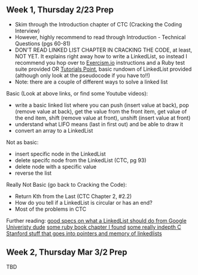 ## Week 1, Thursday 2/23 Prep

- Skim through the Introduction chapter of CTC (Cracking the Coding Interview)
- However, highly recommend to read through Introduction - Technical Questions (pgs 60-81)
- DON'T READ LINKED LIST CHAPTER IN CRACKING THE CODE, at least, NOT YET.  It explains right away how to write a LinkedList, so instead I recommend you hop over to [Exercism.io](http://exercism.io/exercises/ruby/simple-linked-list/readme) instructions and a Ruby test suite provided OR [Tutorials Point](https://www.tutorialspoint.com/data_structures_algorithms/linked_lists_algorithm.htm), basic rundown of LinkedList provided (although only look at the pseudocode if you have to!!)
- Note: there are a couple of different ways to solve a linked list


Basic (Look at above links, or find some Youtube videos):
- write a basic linked list where you can push (insert value at back), pop (remove value at back), get the value from the front item, get value of the end item, shift (remove value at front), unshift (insert value at front)
- understand what LIFO means (last in first out) and be able to draw it
- convert an array to a LinkedList

Not as basic:
- insert specific node in the LinkedList
- delete specifc node from the LinkedList (CTC, pg 93)
- delete node with a specific value
- reverse the list


Really Not Basic (go back to Cracking the Code):
- Return Kth from the Last (CTC Chapter 2, #2.2)
- How do you tell if a LinkedList is circular or has an end?
- Most of the problems in CTC


Further reading:
[good specs on what a LinkedList should do from Google Univeristy dude](https://github.com/jwasham/google-interview-university#linked-lists)
[some ruby book chapter I found](http://www.brpreiss.com/books/opus8/html/page96.html)
[some really indepth C Stanford stuff that goes into pointers and memory of linkedlists](http://cslibrary.stanford.edu/103/LinkedListBasics.pdf)



## Week 2, Thursday Mar 3/2 Prep
TBD
